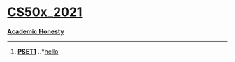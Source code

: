# **[CS50x_2021](https://cs50.harvard.edu/x/2021/)**
**[Academic Honesty](https://cs50.harvard.edu/x/2021/honesty/)**
***
1. [**PSET1**](https://github.com/moabdrabou/CS50x_2021/tree/main/PSET1)
..*[hello](https://github.com/moabdrabou/CS50x_2021/blob/main/PSET1/hello.c)
